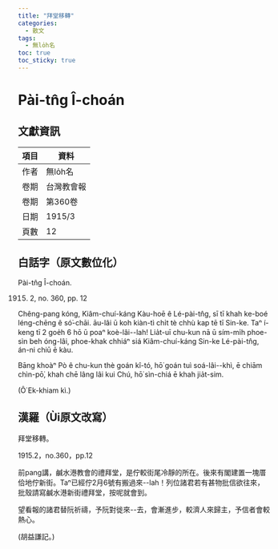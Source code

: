 ```yaml
---
title: "拜堂移轉"
categories:
  - 散文
tags:
  - 無lo̍h名
toc: true
toc_sticky: true
---
```


# Pài-tn̂g Î-choán

## 文獻資訊

| 項目 | 資料 |
|---|---|
| 作者 | 無lo̍h名 |
| 卷期 | 台灣教會報 |
| 卷期 | 第360卷 |
| 日期 | 1915/3 |
| 頁數 | 12 |

## 白話字（原文數位化）

Pài-tn̂g Î-choán.

1915. 2, no. 360, pp. 12

Chêng-pang kóng, Kiâm-chuí-káng Kàu-hoē ê Lé-pài-tn̂g, sī tī khah ke-boé léng-chēng ê só͘-chāi. āu-lâi ū koh kiàn-tì chi̍t tè chhù kap tē tī Sin-ke. Taⁿ í-keng tī 2 goe̍h 6 hō ū poaⁿ koè-lâi--lah! Lia̍t-uī chu-kun nā ū sím-mi̍h phoe-sìn beh óng-lâi, phoe-khak chhiáⁿ siá Kiâm-chuí-káng Sin-ke Lé-pài-tn̂g, án-ni chiū ē kàu.

Bāng khoàⁿ Pò ê chu-kun thè goán kî-tó, hō͘ goán tuì soá-lâi--khì, ē chiām chìn-pō͘, khah chē lâng lâi kui Chú, hō͘ sìn-chiá ē khah jia̍t-sim.

(Ô͘ Ek-khiam kì.)

## 漢羅（Ùi原文改寫）

拜堂移轉。

1915.2，no.360，pp.12

前pang講，鹹水港教會的禮拜堂，是佇較街尾冷靜的所在。後來有閣建置一塊厝佮地佇新街。Taⁿ已經佇2月6號有搬過來--lah！列位諸君若有甚物批信欲往來，批殼請寫鹹水港新街禮拜堂，按呢就會到。

望看報的諸君替阮祈禱，予阮對徙來--去，會漸進步，較濟人來歸主，予信者會較熱心。

(胡益謙記。)
